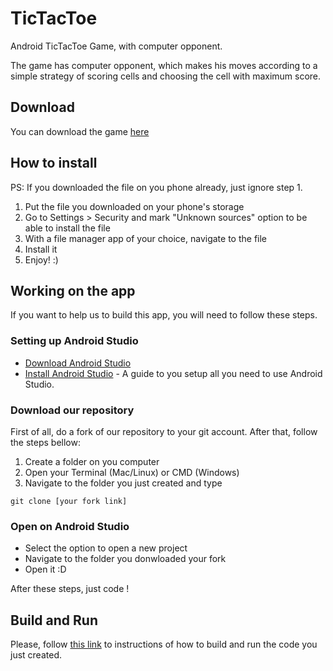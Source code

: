 # TicTacToe

Android TicTacToe Game, with computer opponent.

The game has computer opponent, which makes his moves according to a simple strategy of scoring cells and choosing the cell with maximum score.

## Download
You can download the game [here](https://docs.google.com/uc?export=download&id=0B9boJdznIbrMV1p5bS1yQVJTdm8)

## How to install
PS: If you downloaded the file on you phone already, just ignore step 1.

1. Put the file you downloaded on your phone's storage
2. Go to Settings > Security and mark "Unknown sources" option to be able to install the file
3. With a file manager app of your choice, navigate to the file
4. Install it
5. Enjoy! :)

## Working on the app

If you want to help us to build this app, you will need to follow these steps.

### Setting up Android Studio

* [Download Android Studio](https://developer.android.com/studio/index.html)
* [Install Android Studio](http://www.javaworld.com/article/3095406/android/android-studio-for-beginners-part-1-installation-and-setup.html) - A guide to you setup all you need to use Android Studio.

### Download our repository

First of all, do a fork of our repository to your git account. After that, follow the steps bellow:

1. Create a folder on you computer
2. Open your Terminal (Mac/Linux) or CMD (Windows)
3. Navigate to the folder you just created and type
```
git clone [your fork link]
```

### Open on Android Studio

* Select the option to open a new project
* Navigate to the folder you donwloaded your fork
* Open it :D

After these steps, just code !

## Build and Run

Please, follow [this link](https://developer.android.com/studio/run/index.html) to instructions of how to build and run the code you just created.
